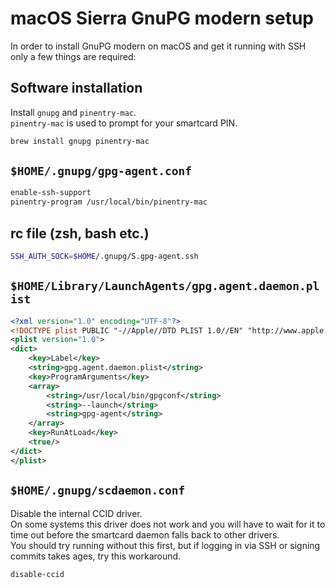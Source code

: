 # macOS Sierra GnuPG modern setup #

In order to install GnuPG modern on macOS and get it running with SSH only a few
things are required:

## Software installation ##
Install `gnupg` and `pinentry-mac`.  
`pinentry-mac` is used to prompt for your smartcard PIN.
```sh
brew install gnupg pinentry-mac
```

## `$HOME/.gnupg/gpg-agent.conf` ##
```sh
enable-ssh-support
pinentry-program /usr/local/bin/pinentry-mac
```

## rc file (zsh, bash etc.) ##
```sh
SSH_AUTH_SOCK=$HOME/.gnupg/S.gpg-agent.ssh
```

## `$HOME/Library/LaunchAgents/gpg.agent.daemon.plist` ##
```xml
<?xml version="1.0" encoding="UTF-8"?>
<!DOCTYPE plist PUBLIC "-//Apple//DTD PLIST 1.0//EN" "http://www.apple.com/DTDs/PropertyList-1.0.dtd">
<plist version="1.0">
<dict>
	<key>Label</key>
	<string>gpg.agent.daemon.plist</string>
	<key>ProgramArguments</key>
	<array>
		<string>/usr/local/bin/gpgconf</string>
		<string>--launch</string>
		<string>gpg-agent</string>
	</array>
	<key>RunAtLoad</key>
	<true/>
</dict>
</plist>
```

## `$HOME/.gnupg/scdaemon.conf` ##
Disable the internal CCID driver.  
On some systems this driver does not work and you will have to wait for it to
time out before the smartcard daemon falls back to other drivers.  
You should try running without this first, but if logging in via SSH or signing
commits takes ages, try this workaround.
```
disable-ccid
```
